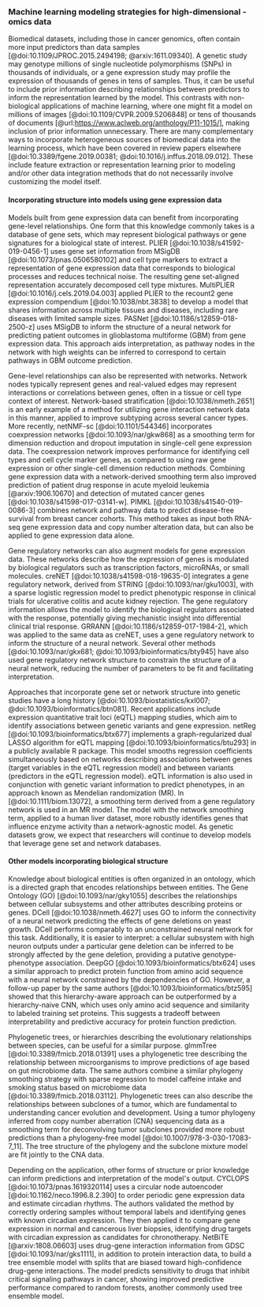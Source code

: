 ### Machine learning modeling strategies for high-dimensional -omics data

Biomedical datasets, including those in cancer genomics, often contain more input predictors than data samples [@doi:10.1109/JPROC.2015.2494198; @arxiv:1611.09340].
A genetic study may genotype millions of single nucleotide polymorphisms (SNPs) in thousands of individuals, or a gene expression study may profile the expression of thousands of genes in tens of samples.
Thus, it can be useful to include prior information describing relationships between predictors to inform the representation learned by the model.
This contrasts with non-biological applications of machine learning, where one might fit a model on millions of images [@doi:10.1109/CVPR.2009.5206848] or tens of thousands of documents [@url:https://www.aclweb.org/anthology/P11-1015/], making inclusion of prior information unnecessary.
There are many complementary ways to incorporate heterogeneous sources of biomedical data into the learning process, which have been covered in review papers elsewhere [@doi:10.3389/fgene.2019.00381; @doi:10.1016/j.inffus.2018.09.012].
These include feature extraction or representation learning prior to modeling and/or other data integration methods that do not necessarily involve customizing the model itself.

#### Incorporating structure into models using gene expression data

Models built from gene expression data can benefit from incorporating gene-level relationships.
One form that this knowledge commonly takes is a database of gene sets, which may represent biological pathways or gene signatures for a biological state of interest.
PLIER [@doi:10.1038/s41592-019-0456-1] uses gene set information from MSigDB [@doi:10.1073/pnas.0506580102] and cell type markers to extract a representation of gene expression data that corresponds to biological processes and reduces technical noise.
The resulting gene set-aligned representation accurately decomposed cell type mixtures.
MultiPLIER [@doi:10.1016/j.cels.2019.04.003] applied PLIER to the recount2 gene expression compendium [@doi:10.1038/nbt.3838] to develop a model that shares information across multiple tissues and diseases, including rare diseases with limited sample sizes.
PASNet [@doi:10.1186/s12859-018-2500-z] uses MSigDB to inform the structure of a neural network for predicting patient outcomes in glioblastoma multiforme (GBM) from gene expression data.
This approach aids interpretation, as pathway nodes in the network with high weights can be inferred to correspond to certain pathways in GBM outcome prediction.

Gene-level relationships can also be represented with networks.
Network nodes typically represent genes and real-valued edges may represent interactions or correlations between genes, often in a tissue or cell type context of interest.
Network-based stratification [@doi:10.1038/nmeth.2651] is an early example of a method for utilizing gene interaction network data in this manner, applied to improve subtyping across several cancer types.
More recently, netNMF-sc [@doi:10.1101/544346] incorporates coexpression networks [@doi:10.1093/nar/gkw868] as a smoothing term for dimension reduction and dropout imputation in single-cell gene expression data.
The coexpression network improves performance for identifying cell types and cell cycle marker genes, as compared to using raw gene expression or other single-cell dimension reduction methods.
Combining gene expression data with a network-derived smoothing term also improved prediction of patient drug response in acute myeloid leukemia [@arxiv:1906.10670] and detection of mutated cancer genes [@doi:10.1038/s41598-017-03141-w].
PIMKL [@doi:10.1038/s41540-019-0086-3] combines network and pathway data to predict disease-free survival from breast cancer cohorts.
This method takes as input both RNA-seq gene expression data and copy number alteration data, but can also be applied to gene expression data alone.

Gene regulatory networks can also augment models for gene expression data.
These networks describe how the expression of genes is modulated by biological regulators such as transcription factors, microRNAs, or small molecules.
creNET [@doi:10.1038/s41598-018-19635-0] integrates a gene regulatory network, derived from STRING [@doi:10.1093/nar/gku1003], with a sparse logistic regression model to predict phenotypic response in clinical trials for ulcerative colitis and acute kidney rejection.
The gene regulatory information allows the model to identify the biological regulators associated with the response, potentially giving mechanistic insight into differential clinical trial response.
GRRANN [@doi:10.1186/s12859-017-1984-2], which was applied to the same data as creNET, uses a gene regulatory network to inform the structure of a neural network.
Several other methods [@doi:10.1093/nar/gkx681; @doi:10.1093/bioinformatics/bty945] have also used gene regulatory network structure to constrain the structure of a neural network, reducing the number of parameters to be fit and facilitating interpretation.

Approaches that incorporate gene set or network structure into genetic studies have a long history [@doi:10.1093/biostatistics/kxl007; @doi:10.1093/bioinformatics/btn081].
Recent applications include expression quantitative trait loci (eQTL) mapping studies, which aim to identify associations between genetic variants and gene expression.
netReg [@doi:10.1093/bioinformatics/btx677] implements a graph-regularized dual LASSO algorithm for eQTL mapping [@doi:10.1093/bioinformatics/btu293] in a publicly available R package.
This model smooths regression coefficients simultaneously based on networks describing associations between genes (target variables in the eQTL regression model) and between variants (predictors in the eQTL regression model).
eQTL information is also used in conjunction with genetic variant information to predict phenotypes, in an approach known as Mendelian randomization (MR).
In [@doi:10.1111/biom.13072], a smoothing term derived from a gene regulatory network is used in an MR model.
The model with the network smoothing term, applied to a human liver dataset, more robustly identifies genes that influence enzyme activity than a network-agnostic model.
As genetic datasets grow, we expect that researchers will continue to develop models that leverage gene set and network databases.

#### Other models incorporating biological structure

Knowledge about biological entities is often organized in an ontology, which is a directed graph that encodes relationships between entities.
The Gene Ontology (GO) [@doi:10.1093/nar/gky1055] describes the relationships between cellular subsystems and other attributes describing proteins or genes.
DCell [@doi:10.1038/nmeth.4627] uses GO to inform the connectivity of a neural network predicting the effects of gene deletions on yeast growth.
DCell performs comparably to an unconstrained neural network for this task.
Additionally, it is easier to interpret: a cellular subsystem with high neuron outputs under a particular gene deletion can be inferred to be strongly affected by the gene deletion, providing a putative genotype-phenotype association.
DeepGO [@doi:10.1093/bioinformatics/btx624] uses a similar approach to predict protein function from amino acid sequence with a neural network constrained by the dependencies of GO.
However, a follow-up paper by the same authors [@doi:10.1093/bioinformatics/btz595] showed that this hierarchy-aware approach can be outperformed by a hierarchy-naive CNN, which uses only amino acid sequence and similarity to labeled training set proteins.
This suggests a tradeoff between interpretability and predictive accuracy for protein function prediction.

Phylogenetic trees, or hierarchies describing the evolutionary relationships between species, can be useful for a similar purpose.
glmmTree [@doi:10.3389/fmicb.2018.01391] uses a phylogenetic tree describing the relationship between microorganisms to improve predictions of age based on gut microbiome data.
The same authors combine a similar phylogeny smoothing strategy with sparse regression to model caffeine intake and smoking status based on microbiome data [@doi:10.3389/fmicb.2018.03112].
Phylogenetic trees can also describe the relationships between subclones of a tumor, which are fundamental to understanding cancer evolution and development.
Using a tumor phylogeny inferred from copy number aberration (CNA) sequencing data as a smoothing term for deconvolving tumor subclones provided more robust predictions than a phylogeny-free model [@doi:10.1007/978-3-030-17083-7_11].
The tree structure of the phylogeny and the subclone mixture model are fit jointly to the CNA data.

Depending on the application, other forms of structure or prior knowledge can inform predictions and interpretation of the model's output.
CYCLOPS [@doi:10.1073/pnas.1619320114] uses a circular node autoencoder [@doi:10.1162/neco.1996.8.2.390] to order periodic gene expression data and estimate circadian rhythms.
The authors validated the method by correctly ordering samples without temporal labels and identifying genes with known circadian expression.
They then applied it to compare gene expression in normal and cancerous liver biopsies, identifying drug targets with circadian expression as candidates for chronotherapy.
NetBiTE [@arxiv:1808.06603] uses drug-gene interaction information from GDSC [@doi:10.1093/nar/gks1111], in addition to protein interaction data, to build a tree ensemble model with splits that are biased toward high-confidence drug-gene interactions.
The model predicts sensitivity to drugs that inhibit critical signaling pathways in cancer, showing improved predictive performance compared to random forests, another commonly used tree ensemble model.

